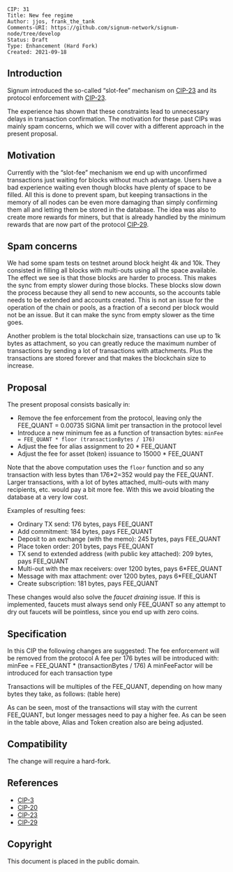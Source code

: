     CIP: 31
    Title: New fee regime
    Author: jjos, frank_the_tank
    Comments-URI: https://github.com/signum-network/signum-node/tree/develop
    Status: Draft
    Type: Enhancement (Hard Fork)
    Created: 2021-09-18

## Introduction

Signum introduced the so-called “slot-fee” mechanism on [CIP-23](cip-0003.md) and its protocol enforcement with [CIP-23](cip-0023.md).

The experience has shown that these constraints lead to unnecessary delays in transaction confirmation. The motivation for these past CIPs was mainly spam concerns, which we will cover with a different approach in the present proposal.

## Motivation

Currently with the “slot-fee” mechanism we end up with unconfirmed transactions just waiting for blocks without much advantage. Users have a bad experience waiting even though blocks have plenty of space to be filled. All this is done to prevent spam, but keeping transactions in the memory of all nodes can be even more damaging than simply confirming them all and letting them be stored in the database. The idea was also to create more rewards for miners, but that is already handled by the minimum rewards that are now part of the protocol [CIP-29](cip-0029.md).

## Spam concerns

We had some spam tests on testnet around block height 4k and 10k. They consisted in filling all blocks with multi-outs using all the space available. The effect we see is that those blocks are harder to process. This makes the sync from empty slower during those blocks. These blocks slow down the process because they all send to new accounts, so the accounts table needs to be extended and accounts created. This is not an issue for the operation of the chain or pools, as a fraction of a second per block would not be an issue. But it can make the sync from empty slower as the time goes.

Another problem is the total blockchain size, transactions can use up to 1k bytes as attachment, so you can greatly reduce the maximum number of transactions by sending a lot of transactions with attachments. Plus the transactions are stored forever and that makes the blockchain size to increase.

## Proposal

The present proposal consists basically in:
 - Remove the fee enforcement from the protocol, leaving only the FEE_QUANT = 0.00735 SIGNA limit per transaction in the protocol level
 - Introduce a new minimum fee as a function of transaction bytes:
    `minFee = FEE_QUANT * floor (transactionBytes / 176)`
 - Adjust the fee for alias assignment to 20 * FEE_QUANT
 - Adjust the fee for asset (token) issuance to 15000 * FEE_QUANT

Note that the above computation uses the `floor` function and so any transaction with less bytes than 176*2=352 would pay the FEE_QUANT. Larger transactions, with a lot of bytes attached, multi-outs with many recipients, etc. would pay a bit more fee. With this we avoid bloating the database at a very low cost. 

Examples of resulting fees:
 - Ordinary TX send: 176 bytes, pays FEE_QUANT
 - Add commitment: 184 bytes, pays FEE_QUANT
 - Deposit to an exchange (with the memo): 245 bytes, pays FEE_QUANT
 - Place token order: 201 bytes, pays FEE_QUANT
 - TX send to extended address (with public key attached): 209 bytes, pays FEE_QUANT
 - Multi-out with the max receivers: over 1200 bytes, pays 6*FEE_QUANT 
 - Message with max attachment: over 1200 bytes, pays 6*FEE_QUANT 
 - Create subscription: 181 bytes, pays FEE_QUANT

These changes would also solve the *faucet draining* issue.
If this is implemented, faucets must always send only FEE_QUANT so any attempt to dry out faucets will be pointless, since you end up with zero coins.


## Specification

In this CIP the following changes are suggested:
The fee enforcement will be removed from the protocol
A fee per 176 bytes will be introduced with: 
minFee = FEE_QUANT * (transactionBytes / 176)
A minFeeFactor will be introduced for each transaction type

Transactions will be multiples of the FEE_QUANT, depending on how many bytes they take, as follows:
(table here)

As can be seen, most of the transactions will stay with the current FEE_QUANT, but longer messages need to pay a higher fee.  As can be seen in the table above, Alias and Token creation also are being adjusted.

## Compatibility

The change will require a hard-fork.

## References
* [CIP-3](cip-0003.md)
* [CIP-20](cip-0020.md)
* [CIP-23](cip-0023.md)
* [CIP-29](cip-0029.md)

## Copyright

This document is placed in the public domain.
